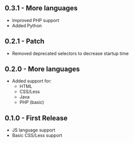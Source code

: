 ## 0.3.1 - More languages
* Improved PHP support
* Added Python

## 0.2.1 - Patch
* Removed deprecated selectors to decrease startup time

## 0.2.0 - More languages
* Added support for:
  * HTML
  * CSS/Less
  * Java
  * PHP (basic)

## 0.1.0 - First Release
* JS language support
* Basic CSS/Less support
